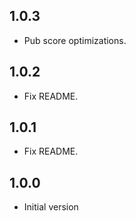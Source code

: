 ## 1.0.3

- Pub score optimizations.

## 1.0.2

- Fix README.

## 1.0.1

- Fix README.

## 1.0.0

- Initial version

